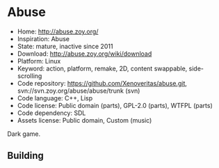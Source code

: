 # Abuse

- Home: http://abuse.zoy.org/
- Inspiration: Abuse
- State: mature, inactive since 2011
- Download: http://abuse.zoy.org/wiki/download
- Platform: Linux
- Keyword: action, platform, remake, 2D, content swappable, side-scrolling
- Code repository: https://github.com/Xenoveritas/abuse.git, svn://svn.zoy.org/abuse/abuse/trunk (svn)
- Code language: C++, Lisp
- Code license: Public domain (parts), GPL-2.0 (parts), WTFPL (parts)
- Code dependency: SDL
- Assets license: Public domain, Custom (music)

Dark game.

## Building
